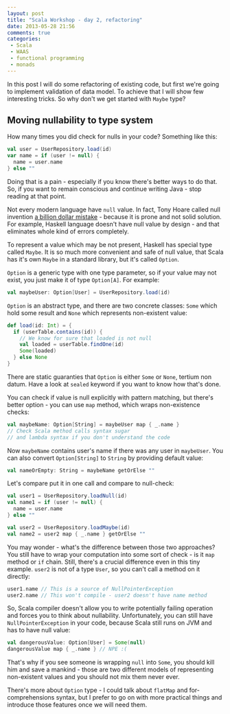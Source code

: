 ```yaml
---
layout: post
title: "Scala Workshop - day 2, refactoring"
date: 2013-05-28 21:56
comments: true
categories:
 - Scala
 - WAAS
 - functional programming
 - monads
---
```

In this post I will do some refactoring of existing code, but first we're going
to implement validation of data model. To achieve that I will show few interesting
tricks. So why don't we get started with `Maybe` type?
<!-- more -->

Moving nullability to type system
---------------------------------
How many times you did check for nulls in your code? Something like this:

```scala
val user = UserRepository.load(id)
var name = if (user != null) {
  name = user.name
} else ""
```
Doing that is a pain - especially if you know there's better ways to do that. So,
if you want to remain conscious and continue writing Java - stop reading at that
point.

Not every modern language have `null` value. In fact, Tony Hoare called null invention
[a billion dollar mistake][] - because it is prone and not solid solution.
For example, Haskell language doesn't have null value by design - and that
eliminates whole kind of errors completely.

To represent a value which may be not present, Haskell has special type
called `Maybe`. It is so much more convenient and safe of null value,
that Scala has it's own `Maybe` in a standard library, but it's called `Option`.

`Option` is a generic type with one type parameter, so if your value may not exist,
you just make it of type `Option[A]`. For example:
```scala
val maybeUser: Option[User] = UserRepository.load(id)
```

`Option` is an abstract type, and there are two concrete classes:
`Some` which hold some result and `None` which represents non-existent value:
```scala UserRepository.scala
def load(id: Int) = {
  if (userTable.contains(id)) {
    // We know for sure that loaded is not null
    val loaded = userTable.findOne(id)
    Some(loaded)
  } else None
}
```
There are static guaranties that `Option` is either `Some` or `None`,
tertium non datum. Have a look at `sealed` keyword if you want to know
how that's done.

You can check if value is null explicitly with pattern matching, but
there's better option - you can use `map` method, which wraps non-existence checks:
```scala
val maybeName: Option[String] = maybeUser map { _.name }
// Check Scala method calls syntax sugar
// and lambda syntax if you don't understand the code
```

Now `maybeName` contains user's name if there was any user in `maybeUser`. You
can also convert `Option[String]` to `String` by providing default value:
```scala
val nameOrEmpty: String = maybeName getOrElse ""
```
Let's compare put it in one call and compare to null-check:
```scala
val user1 = UserRepository.loadNull(id)
val name1 = if (user != null) {
  name = user.name
} else ""

val user2 = UserRepository.loadMaybe(id)
val name2 = user2 map { _.name } getOrElse ""
```

You may wonder - what's the difference between those two approaches? You
still have to wrap your computation into some sort of check - is it `map` method
or `if` chain. Still, there's a crucial difference even in this tiny example.
`user2` is not of a type `User`, so you can't call a method on it directly:
```scala
user1.name // This is a source of NullPointerException
user2.name // This won't compile - user2 doesn't have name method
```

So, Scala compiler doesn't allow you to write potentially failing operation
and forces you to think about nullability. Unfortunately, you can still have
`NullPointerException` in your code, because Scala still runs on JVM and has to
have null value:
```scala
val dangerousValue: Option[User] = Some(null)
dangerousValue map { _.name } // NPE :(
```
That's why if you see someone is wrapping `null` into `Some`, you should kill him
and save a mankind - those are two different models of representing non-existent
values and you should not mix them never ever.

There's more about `Option` type - I could talk about `flatMap` and
for-comprehensions syntax, but I prefer to go on with more practical things and
introduce those features once we will need them.


[a billion dollar mistake]: http://lambda-the-ultimate.org/node/3186
